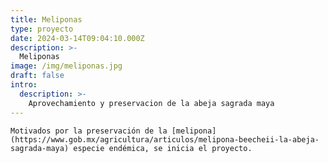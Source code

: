 ```yaml
---
title: Meliponas
type: proyecto
date: 2024-03-14T09:04:10.000Z
description: >-
  Meliponas
image: /img/meliponas.jpg
draft: false
intro:
  description: >-
    Aprovechamiento y preservacion de la abeja sagrada maya
---
```


    Motivados por la preservación de la [melipona](https://www.gob.mx/agricultura/articulos/melipona-beecheii-la-abeja-sagrada-maya) especie endémica, se inicia el proyecto.

